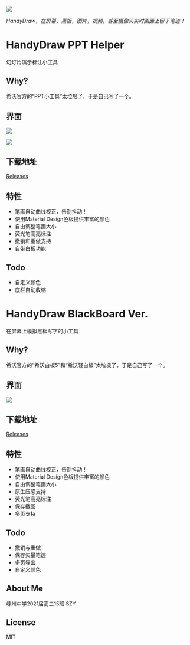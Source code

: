 ![](https://i.loli.net/2021/02/13/1z7Gn5uKWkcFEh4.png)

*HandyDraw，在屏幕，黑板，图片，视频，甚至摄像头实时画面上留下笔迹！*


# HandyDraw PPT Helper


幻灯片演示标注小工具

## Why?

希沃官方的“PPT小工具”太垃圾了，于是自己写了一个。

## 界面

![](https://i.loli.net/2021/02/13/3sOxjWMRefUpw4G.png)

![](https://i.loli.net/2021/02/13/lxUC3dHA81fDPJI.png)

## 下载地址

[Releases](https://github.com/1357310795/HandyDraw/releases)

## 特性
- 笔画自动曲线校正，告别抖动！
- 使用Material Design色板提供丰富的颜色
- 自由调整笔画大小
- 荧光笔高亮标注
- 撤销和重做支持
- 自带白板功能

## Todo
- 自定义颜色
- 底栏自动收缩

# HandyDraw BlackBoard Ver.

在屏幕上模拟黑板写字的小工具

## Why?

希沃官方的“希沃白板5”和“希沃轻白板”太垃圾了，于是自己写了一个。

## 界面

![](https://i.loli.net/2021/02/13/JykiVqNxLlabodQ.png)

## 下载地址

[Releases](https://github.com/1357310795/HandyDraw/releases)

## 特性

- 笔画自动曲线校正，告别抖动！
- 使用Material Design色板提供丰富的颜色
- 自由调整笔画大小
- 原生压感支持
- 荧光笔高亮标注
- 保存截图
- 多页支持

## Todo

- 撤销与重做
- 保存矢量笔迹
- 多页导出
- 自定义颜色

## About Me

嵊州中学2021届高三15班 SZY

## License
MIT